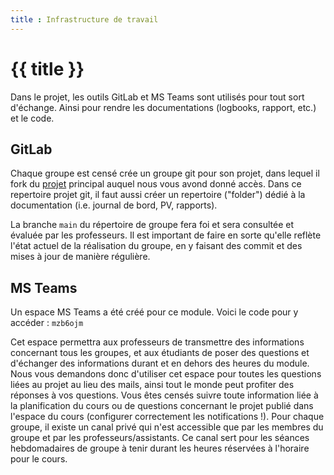```yaml
---
title : Infrastructure de travail
---
```


# {{ title }}

Dans le projet, les outils GitLab et MS Teams sont utilisés pour tout sort d'échange. Ainsi pour rendre
les documentations (logbooks, rapport, etc.) et le code.

## GitLab
Chaque groupe est censé crée un groupe git pour son projet, dans lequel il fork du [projet](https://gitlab.forge.hefr.ch/samuel.fringeli/spoton-students) principal auquel nous vous avond donné accès. Dans ce repertoire projet git,  il faut aussi créer un repertoire ("folder") dédié à la documentation (i.e. journal de bord, PV, rapports).


La branche `main` du répertoire de groupe fera foi et sera consultée et évaluée par les professeurs. Il est
important de faire en sorte qu'elle reflète l'état actuel de la réalisation du groupe, en y faisant des commit
et des mises à jour de manière régulière.

## MS Teams

Un espace MS Teams a été créé pour ce module. Voici le code pour y accéder : `mzb6ojm`

Cet espace permettra aux professeurs de transmettre des informations concernant tous les groupes, et
aux étudiants de poser des questions et d'échanger des informations durant et en dehors des heures du
module. Nous vous demandons donc d'utiliser cet espace pour toutes les questions liées au projet au lieu
des mails, ainsi tout le monde peut profiter des réponses à vos questions. Vous êtes censés suivre toute
information liée à la planification du cours ou de questions concernant le projet publié dans l'espace du
cours (configurer correctement les notifications !). Pour chaque groupe, il existe un canal privé qui n'est
accessible que par les membres du groupe et par les professeurs/assistants. Ce canal sert pour les séances
hebdomadaires de groupe à tenir durant les heures réservées à l'horaire pour le cours.